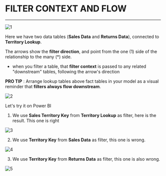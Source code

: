 # FILTER CONTEXT AND FLOW
___

![1](https://github.com/anaswick/my_portfolio/assets/24541471/94ca08c0-0531-40db-8c6b-da9727e190b2)

Here we have two data tables (**Sales Data** and **Returns Data**), connected to **Territory Lookup**.

The arrows show the **filter direction**, and point from the one (1) side of the relationship to the many (*) side.
- when you filter a table, that **filter context** is passed to any related "downstream" tables, following the arrow's direction

**PRO TIP** : Arrange lookup tables above fact tables in your model as a visual reminder that **filters always flow downstream**.

![2](https://github.com/anaswick/my_portfolio/assets/24541471/2a963856-b7c3-4ba7-a218-17677931fb5d)

Let's try it on Power BI

1. We use **Sales Territory Key** from **Territory Lookup** as filter, here is the result. This one is right

![3](https://github.com/anaswick/my_portfolio/assets/24541471/20eb4c34-fd64-44aa-883c-dd2f8a86dad1)

2. We use **Territory Key** from **Sales Data** as filter, this one is wrong.

![4](https://github.com/anaswick/my_portfolio/assets/24541471/106fff91-2ea4-4c39-acbe-2c129d7bf3c1)

3. We use **Territory Key** from **Returns Data** as filter, this one is also wrong.

![5](https://github.com/anaswick/my_portfolio/assets/24541471/28635989-7723-4e13-8d12-6729119efee5)

